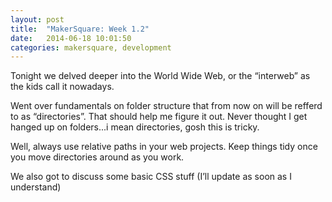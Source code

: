 ```yaml
---
layout: post
title:  "MakerSquare: Week 1.2"
date:   2014-06-18 10:01:50
categories: makersquare, development
---
```


Tonight we delved deeper into the World Wide Web, or the “interweb” as the kids call it nowadays.

Went over fundamentals on folder structure that from now on will be refferd to as “directories”. That should help me figure it out. Never thought I get hanged up on folders...i mean directories, gosh this is tricky. 

Well, always use relative paths in your web projects. Keep things tidy once you move directories around as you work.

We also got to discuss some basic CSS stuff (I’ll update as soon as I understand)
